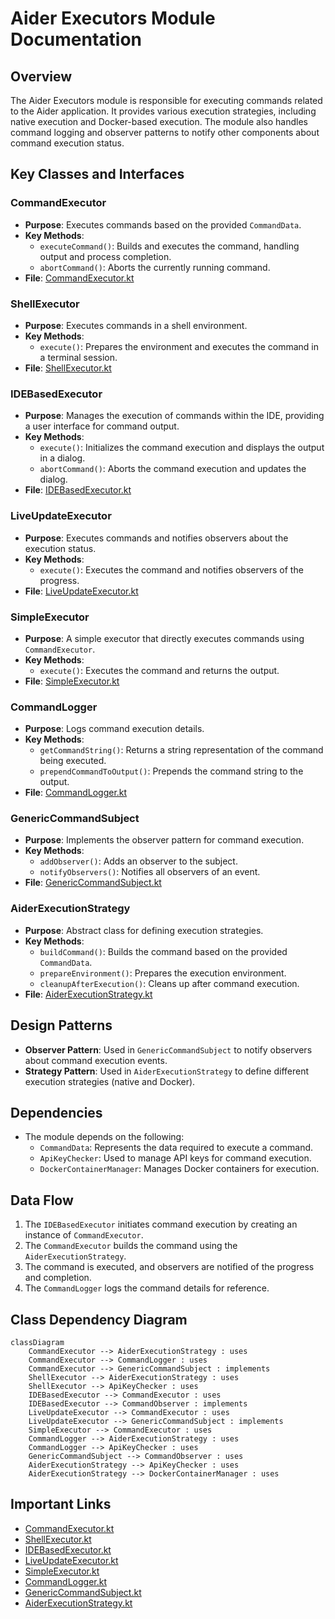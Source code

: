 # Aider Executors Module Documentation

## Overview
The Aider Executors module is responsible for executing commands related to the Aider application. It provides various execution strategies, including native execution and Docker-based execution. The module also handles command logging and observer patterns to notify other components about command execution status.

## Key Classes and Interfaces

### CommandExecutor
- **Purpose**: Executes commands based on the provided `CommandData`.
- **Key Methods**:
  - `executeCommand()`: Builds and executes the command, handling output and process completion.
  - `abortCommand()`: Aborts the currently running command.
- **File**: [CommandExecutor.kt](./CommandExecutor.kt)

### ShellExecutor
- **Purpose**: Executes commands in a shell environment.
- **Key Methods**:
  - `execute()`: Prepares the environment and executes the command in a terminal session.
- **File**: [ShellExecutor.kt](./api/ShellExecutor.kt)

### IDEBasedExecutor
- **Purpose**: Manages the execution of commands within the IDE, providing a user interface for command output.
- **Key Methods**:
  - `execute()`: Initializes the command execution and displays the output in a dialog.
  - `abortCommand()`: Aborts the command execution and updates the dialog.
- **File**: [IDEBasedExecutor.kt](./api/IDEBasedExecutor.kt)

### LiveUpdateExecutor
- **Purpose**: Executes commands and notifies observers about the execution status.
- **Key Methods**:
  - `execute()`: Executes the command and notifies observers of the progress.
- **File**: [LiveUpdateExecutor.kt](./api/LiveUpdateExecutor.kt)

### SimpleExecutor
- **Purpose**: A simple executor that directly executes commands using `CommandExecutor`.
- **Key Methods**:
  - `execute()`: Executes the command and returns the output.
- **File**: [SimpleExecutor.kt](./api/SimpleExecutor.kt)

### CommandLogger
- **Purpose**: Logs command execution details.
- **Key Methods**:
  - `getCommandString()`: Returns a string representation of the command being executed.
  - `prependCommandToOutput()`: Prepends the command string to the output.
- **File**: [CommandLogger.kt](./CommandLogger.kt)

### GenericCommandSubject
- **Purpose**: Implements the observer pattern for command execution.
- **Key Methods**:
  - `addObserver()`: Adds an observer to the subject.
  - `notifyObservers()`: Notifies all observers of an event.
- **File**: [GenericCommandSubject.kt](./GenericCommandSubject.kt)

### AiderExecutionStrategy
- **Purpose**: Abstract class for defining execution strategies.
- **Key Methods**:
  - `buildCommand()`: Builds the command based on the provided `CommandData`.
  - `prepareEnvironment()`: Prepares the execution environment.
  - `cleanupAfterExecution()`: Cleans up after command execution.
- **File**: [AiderExecutionStrategy.kt](./AiderExecutionStrategy.kt)

## Design Patterns
- **Observer Pattern**: Used in `GenericCommandSubject` to notify observers about command execution events.
- **Strategy Pattern**: Used in `AiderExecutionStrategy` to define different execution strategies (native and Docker).

## Dependencies
- The module depends on the following:
  - `CommandData`: Represents the data required to execute a command.
  - `ApiKeyChecker`: Used to manage API keys for command execution.
  - `DockerContainerManager`: Manages Docker containers for execution.

## Data Flow
1. The `IDEBasedExecutor` initiates command execution by creating an instance of `CommandExecutor`.
2. The `CommandExecutor` builds the command using the `AiderExecutionStrategy`.
3. The command is executed, and observers are notified of the progress and completion.
4. The `CommandLogger` logs the command details for reference.

## Class Dependency Diagram
```mermaid
classDiagram
    CommandExecutor --> AiderExecutionStrategy : uses
    CommandExecutor --> CommandLogger : uses
    CommandExecutor --> GenericCommandSubject : implements
    ShellExecutor --> AiderExecutionStrategy : uses
    ShellExecutor --> ApiKeyChecker : uses
    IDEBasedExecutor --> CommandExecutor : uses
    IDEBasedExecutor --> CommandObserver : implements
    LiveUpdateExecutor --> CommandExecutor : uses
    LiveUpdateExecutor --> GenericCommandSubject : implements
    SimpleExecutor --> CommandExecutor : uses
    CommandLogger --> AiderExecutionStrategy : uses
    CommandLogger --> ApiKeyChecker : uses
    GenericCommandSubject --> CommandObserver : uses
    AiderExecutionStrategy --> ApiKeyChecker : uses
    AiderExecutionStrategy --> DockerContainerManager : uses
```

## Important Links
- [CommandExecutor.kt](./CommandExecutor.kt)
- [ShellExecutor.kt](./api/ShellExecutor.kt)
- [IDEBasedExecutor.kt](./api/IDEBasedExecutor.kt)
- [LiveUpdateExecutor.kt](./api/LiveUpdateExecutor.kt)
- [SimpleExecutor.kt](./api/SimpleExecutor.kt)
- [CommandLogger.kt](./CommandLogger.kt)
- [GenericCommandSubject.kt](./GenericCommandSubject.kt)
- [AiderExecutionStrategy.kt](./AiderExecutionStrategy.kt)
